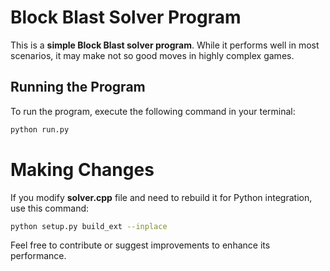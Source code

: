 # Block Blast Solver Program  

This is a **simple Block Blast solver program**. While it performs well in most scenarios, it may make not so good moves in highly complex games.

## Running the Program  

To run the program, execute the following command in your terminal:  
```bash
python run.py
```

# Making Changes
If you modify **solver.cpp** file and need to rebuild it for Python integration, use this command:
```bash
python setup.py build_ext --inplace
```
Feel free to contribute or suggest improvements to enhance its performance.
